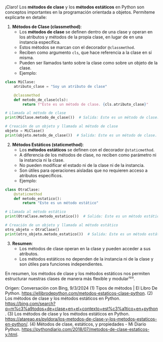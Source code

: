 ¡Claro! Los **métodos de clase** y los **métodos estáticos** en Python son conceptos importantes en la programación orientada a objetos. Permíteme explicarte en detalle:

1. **Métodos de Clase (classmethod)**:
   - Los **métodos de clase** se definen dentro de una clase y operan en los atributos y métodos de la propia clase, en lugar de en una instancia específica.
   - Estos métodos se marcan con el decorador `@classmethod`.
   - Reciben como argumento `cls`, que hace referencia a la clase en sí misma.
   - Pueden ser llamados tanto sobre la clase como sobre un objeto de la clase.
   - Ejemplo:

```python
class MiClase:
    atributo_clase = "Soy un atributo de clase"

    @classmethod
    def metodo_de_clase(cls):
        return f"Este es un método de clase. {cls.atributo_clase}"

# Llamada al método de clase
print(MiClase.metodo_de_clase())  # Salida: Este es un método de clase. Soy un atributo de clase

# Creación de un objeto y llamada al método de clase
objeto = MiClase()
print(objeto.metodo_de_clase())  # Salida: Este es un método de clase. Soy un atributo de clase
```

2. **Métodos Estáticos (staticmethod)**:
   - Los **métodos estáticos** se definen con el decorador `@staticmethod`.
   - A diferencia de los métodos de clase, no reciben como parámetro ni la instancia ni la clase.
   - No pueden modificar el estado ni de la clase ni de la instancia.
   - Son útiles para operaciones aisladas que no requieren acceso a atributos específicos.
   - Ejemplo:

```python
class OtraClase:
    @staticmethod
    def metodo_estatico():
        return "Este es un método estático"

# Llamada al método estático
print(OtraClase.metodo_estatico())  # Salida: Este es un método estático

# Creación de un objeto y llamada al método estático
otro_objeto = OtraClase()
print(otro_objeto.metodo_estatico())  # Salida: Este es un método estático
```

3. **Resumen**:
   - Los métodos de clase operan en la clase y pueden acceder a sus atributos.
   - Los métodos estáticos no dependen de la instancia ni de la clase y son útiles para funciones independientes.

En resumen, los métodos de clase y los métodos estáticos nos permiten estructurar nuestras clases de manera más flexible y modular¹²³.

Origen: Conversación con Bing, 9/3/2024
(1) Tipos de métodos | El Libro De Python. https://ellibrodepython.com/metodos-estaticos-clase-python.
(2) Los métodos de clase y los métodos estáticos en Python. https://bing.com/search?q=m%c3%a9todos+de+clase+en+el+contexto+est%c3%a1tico+en+python.
(3) Los métodos de clase y los métodos estáticos en Python. https://atareao.es/pyldora/los-metodos-de-clase-y-los-metodos-estaticos-en-python/.
(4) Métodos de clase, estáticos, y propiedades - Mi Diario Python. https://pythondiario.com/2018/07/metodos-de-clase-estaticos-y.html.